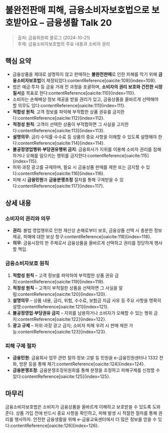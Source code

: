 # 불완전판매 피해, 금융소비자보호법으로 보호받아요 – 금융생활 Talk 20

> 출처: 금융위원회 블로그 (2024-10-21)<br>
> 주제: 금융소비자보호법의 주요 내용과 소비자 권리

## 핵심 요약
- 금융상품을 제대로 설명하지 않고 판매하는 **불완전판매**로 인한 피해를 막기 위해 **금융소비자보호법**이 제정되었다:contentReference[oaicite:109]{index=109}.
- 법은 예금·투자 등 금융 거래 전 과정을 포괄하며, **소비자의 권리 보호와 건전한 시장 질서**를 목표로 한다:contentReference[oaicite:110]{index=110}.
- 소비자는 손해배상·정보 제공을 받을 권리가 있고, 금융상품을 올바르게 선택해야 할 의무도 있다:contentReference[oaicite:111]{index=111}.
- **적합성 원칙**: 고객 정보를 파악해 부적합한 상품 권유를 금지한다:contentReference[oaicite:112]{index=112}.
- **적정성 원칙**: 고객이 선택한 상품이 부적합하면 그 사실을 고지한다:contentReference[oaicite:113]{index=113}.
- **설명의무**: 금리·수익률·수수료 등 상품의 중요 사항을 이해할 수 있도록 설명해야 한다:contentReference[oaicite:114]{index=114}.
- **불공정영업행위·부당권유행위 금지**: 금융회사가 지위를 이용해 소비자 권리를 침해하거나 오해를 일으키는 행위를 금지한다:contentReference[oaicite:115]{index=115}.
- 허위·과장 광고를 규제하며, 필요 시 금융상품 판매를 제한 또는 금지할 수 있다:contentReference[oaicite:116]{index=116}.
- 피해 시 **금융민원**과 **금융분쟁조정** 절차를 통해 구제받을 수 있다:contentReference[oaicite:117]{index=117}.

## 상세 내용

### 소비자의 권리와 의무
- **권리**: 불법 영업행위로 인한 재산상 손해로부터 보호, 금융상품 선택 시 충분한 정보 제공, 피해에 대한 보상 청구:contentReference[oaicite:118]{index=118}.  
- **의무**: 금융시장의 한 주체로서 금융상품을 올바르게 선택하고 권리를 정당하게 행사할 책임.

### 금융소비자보호 원칙
1. **적합성 원칙** – 고객 정보를 파악하여 부적합한 상품 권유 금지:contentReference[oaicite:119]{index=119}.  
2. **적정성 원칙** – 고객이 부적절한 상품을 선택하면 그 사실을 알림:contentReference[oaicite:120]{index=120}.  
3. **설명의무** – 상품 내용, 금리, 위험, 수수료, 보험금 지급 사유 등 주요 사항을 명확히 설명:contentReference[oaicite:121]{index=121}.  
4. **불공정영업·부당권유 금지** – 지위를 남용하거나 소비자가 오해할 수 있는 행위 금지:contentReference[oaicite:122]{index=122}.  
5. **광고 규제** – 허위·과장 광고 금지; 소비자 피해 우려 시 판매 제한 가능:contentReference[oaicite:123]{index=123}.

### 피해 구제 절차
- **금융민원**: 금융회사 업무 관련 질의·정보·고발 등 민원을 e-금융민원센터나 1332 전화, 방문 등을 통해 제기:contentReference[oaicite:124]{index=124}.  
- **금융분쟁조정**: 금융분쟁조정위원회를 통해 분쟁을 조정하고 피해구제를 신청할 수 있다:contentReference[oaicite:125]{index=125}.

## 마무리
금융소비자보호법은 소비자가 금융상품을 올바르게 이해하고 보호받을 수 있도록 도와준다. 상품 가입 전에 반드시 중요 사항을 확인하고, 피해 발생 시 적절한 절차를 통해 권리를 행사하자. 안전한 금융생활을 위해 e-금융교육센터에서 더 많은 정보를 얻을 수 있다:contentReference[oaicite:126]{index=126}.
